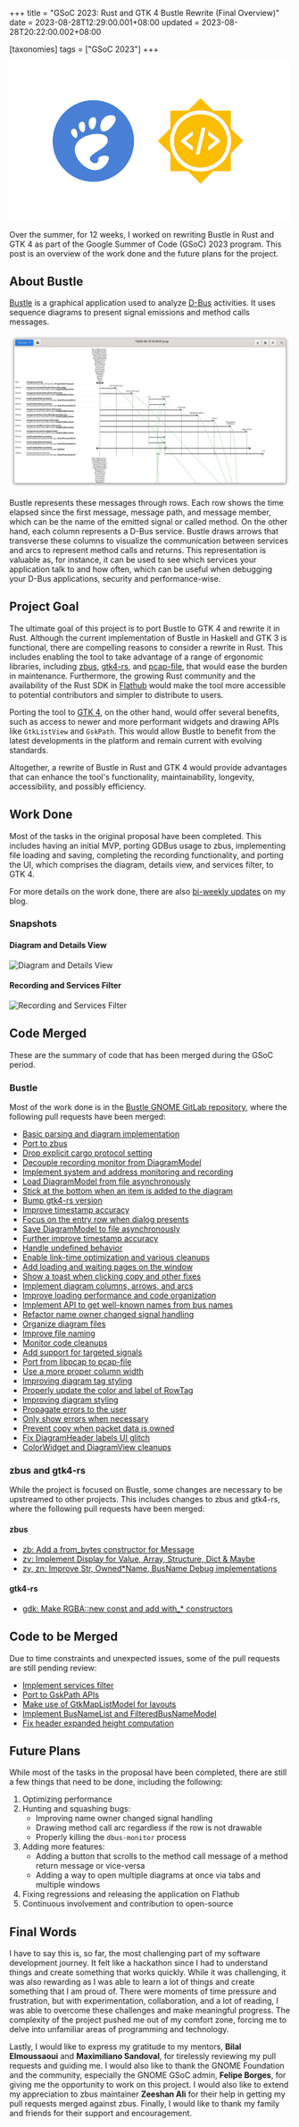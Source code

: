 +++
title = "GSoC 2023: Rust and GTK 4 Bustle Rewrite (Final Overview)"
date = 2023-08-28T12:29:00.001+08:00
updated = 2023-08-28T20:22:00.002+08:00

[taxonomies]
tags = ["GSoC 2023"]
+++

![Thumbnail](thumbnail.png)

Over the summer, for 12 weeks, I worked on rewriting Bustle in Rust and GTK 4 as part of the Google Summer of Code (GSoC) 2023 program. This post is an overview of the work done and the future plans for the project.

## About Bustle

[Bustle](https://gitlab.freedesktop.org/bustle/bustle) is a graphical application used to analyze [D-Bus](https://www.freedesktop.org/wiki/Software/dbus/) activities. It uses sequence diagrams to present signal emissions and method calls messages.

![Old Bustle](old-bustle.png)

Bustle represents these messages through rows. Each row shows the time elapsed since the first message, message path, and message member, which can be the name of the emitted signal or called method. On the other hand, each column represents a D-Bus service. Bustle draws arrows that transverse these columns to visualize the communication between services and arcs to represent method calls and returns. This representation is valuable as, for instance, it can be used to see which services your application talk to and how often, which can be useful when debugging your D-Bus applications, security and performance-wise.

## Project Goal

The ultimate goal of this project is to port Bustle to GTK 4 and rewrite it in Rust. Although the current implementation of Bustle in Haskell and GTK 3 is functional, there are compelling reasons to consider a rewrite in Rust. This includes enabling the tool to take advantage of a range of ergonomic libraries, including [zbus](https://github.com/dbus2/zbus), [gtk4-rs](https://github.com/gtk-rs/gtk4-rs), and [pcap-file](https://github.com/courvoif/pcap-file), that would ease the burden in maintenance. Furthermore, the growing Rust community and the availability of the Rust SDK in [Flathub](https://flathub.org/) would make the tool more accessible to potential contributors and simpler to distribute to users.

Porting the tool to [GTK 4](https://www.gtk.org/), on the other hand, would offer several benefits, such as access to newer and more performant widgets and drawing APIs like `GtkListView` and `GskPath`. This would allow Bustle to benefit from the latest developments in the platform and remain current with evolving standards.

Altogether, a rewrite of Bustle in Rust and GTK 4 would provide advantages that can enhance the tool's functionality, maintainability, longevity, accessibility, and possibly efficiency.

## Work Done

Most of the tasks in the original proposal have been completed. This includes having an initial MVP, porting GDBus usage to zbus, implementing file loading and saving, completing the recording functionality, and porting the UI, which comprises the diagram, details view, and services filter, to GTK 4.

For more details on the work done, there are also [bi-weekly updates](https://seadve.github.io/tags/gsoc-2023/) on my blog.

### Snapshots

#### Diagram and Details View

![Diagram and Details View](diagram-and-details-view.gif)

#### Recording and Services Filter

![Recording and Services Filter](recording-and-services-filter.gif)

## Code Merged

These are the summary of code that has been merged during the GSoC period.

### Bustle

Most of the work done is in the [Bustle GNOME GitLab repository](https://gitlab.gnome.org/msandova/bustle), where the following pull requests have been merged:

* [Basic parsing and diagram implementation](https://gitlab.gnome.org/msandova/bustle/-/merge_requests/1)
* [Port to zbus](https://gitlab.gnome.org/msandova/bustle/-/merge_requests/2)
* [Drop explicit cargo protocol setting](https://gitlab.gnome.org/msandova/bustle/-/merge_requests/3)
* [Decouple recording monitor from DiagramModel](https://gitlab.gnome.org/msandova/bustle/-/merge_requests/10)
* [Implement system and address monitoring and recording](https://gitlab.gnome.org/msandova/bustle/-/merge_requests/12)
* [Load DiagramModel from file asynchronously](https://gitlab.gnome.org/msandova/bustle/-/merge_requests/13)
* [Stick at the bottom when an item is added to the diagram](https://gitlab.gnome.org/msandova/bustle/-/merge_requests/14)
* [Bump gtk4-rs version](https://gitlab.gnome.org/msandova/bustle/-/merge_requests/15)
* [Improve timestamp accuracy](https://gitlab.gnome.org/msandova/bustle/-/merge_requests/18)
* [Focus on the entry row when dialog presents](https://gitlab.gnome.org/msandova/bustle/-/merge_requests/19)
* [Save DiagramModel to file asynchronously](https://gitlab.gnome.org/msandova/bustle/-/merge_requests/21)
* [Further improve timestamp accuracy](https://gitlab.gnome.org/msandova/bustle/-/merge_requests/22)
* [Handle undefined behavior](https://gitlab.gnome.org/msandova/bustle/-/merge_requests/23)
* [Enable link-time optimization and various cleanups](https://gitlab.gnome.org/msandova/bustle/-/merge_requests/26)
* [Add loading and waiting pages on the window](https://gitlab.gnome.org/msandova/bustle/-/merge_requests/30)
* [Show a toast when clicking copy and other fixes](https://gitlab.gnome.org/msandova/bustle/-/merge_requests/33)
* [Implement diagram columns, arrows, and arcs](https://gitlab.gnome.org/msandova/bustle/-/merge_requests/34)
* [Improve loading performance and code organization](https://gitlab.gnome.org/msandova/bustle/-/merge_requests/35)
* [Implement API to get well-known names from bus names](https://gitlab.gnome.org/msandova/bustle/-/merge_requests/36)
* [Refactor name owner changed signal handling](https://gitlab.gnome.org/msandova/bustle/-/merge_requests/37)
* [Organize diagram files](https://gitlab.gnome.org/msandova/bustle/-/merge_requests/39)
* [Improve file naming](https://gitlab.gnome.org/msandova/bustle/-/merge_requests/40)
* [Monitor code cleanups](https://gitlab.gnome.org/msandova/bustle/-/merge_requests/41)
* [Add support for targeted signals](https://gitlab.gnome.org/msandova/bustle/-/merge_requests/42)
* [Port from libpcap to pcap-file](https://gitlab.gnome.org/msandova/bustle/-/merge_requests/43)
* [Use a more proper column width](https://gitlab.gnome.org/msandova/bustle/-/merge_requests/44)
* [Improving diagram tag styling](https://gitlab.gnome.org/msandova/bustle/-/merge_requests/46)
* [Properly update the color and label of RowTag](https://gitlab.gnome.org/msandova/bustle/-/merge_requests/47)
* [Improving diagram styling](https://gitlab.gnome.org/msandova/bustle/-/merge_requests/48)
* [Propagate errors to the user](https://gitlab.gnome.org/msandova/bustle/-/merge_requests/50)
* [Only show errors when necessary](https://gitlab.gnome.org/msandova/bustle/-/merge_requests/51)
* [Prevent copy when packet data is owned](https://gitlab.gnome.org/msandova/bustle/-/merge_requests/52)
* [Fix DiagramHeader labels UI glitch](https://gitlab.gnome.org/msandova/bustle/-/merge_requests/54)
* [ColorWidget and DiagramView cleanups](https://gitlab.gnome.org/msandova/bustle/-/merge_requests/55)

### zbus and gtk4-rs

While the project is focused on Bustle, some changes are necessary to be upstreamed to other projects. This includes changes to zbus and gtk4-rs, where the following pull requests have been merged:

#### zbus

* [zb: Add a from_bytes constructor for Message](https://github.com/dbus2/zbus/pull/370)
* [zv: Implement Display for Value, Array, Structure, Dict & Maybe](https://github.com/dbus2/zbus/pull/379)
* [zv, zn: Improve Str, Owned*Name, BusName Debug implementations](https://github.com/dbus2/zbus/pull/450)

#### gtk4-rs

* [gdk: Make RGBA::new const and add with_* constructors](https://github.com/gtk-rs/gtk4-rs/pull/1468)

## Code to be Merged

Due to time constraints and unexpected issues, some of the pull requests are still pending review:

* [Implement services filter](https://gitlab.gnome.org/msandova/bustle/-/merge_requests/49)
* [Port to GskPath APIs](https://gitlab.gnome.org/msandova/bustle/-/merge_requests/53)
* [Make use of GtkMapListModel for layouts](https://gitlab.gnome.org/msandova/bustle/-/merge_requests/56)
* [Implement BusNameList and FilteredBusNameModel](https://gitlab.gnome.org/msandova/bustle/-/merge_requests/57)
* [Fix header expanded height computation](https://gitlab.gnome.org/msandova/bustle/-/merge_requests/58)

## Future Plans

While most of the tasks in the proposal have been completed, there are still a few things that need to be done, including the following:

1. Optimizing performance
2. Hunting and squashing bugs:
   * Improving name owner changed signal handling
   * Drawing method call arc regardless if the row is not drawable
   * Properly killing the `dbus-monitor` process
3. Adding more features:
   * Adding a button that scrolls to the method call message of a method return message or vice-versa
   * Adding a way to open multiple diagrams at once via tabs and multiple windows
4. Fixing regressions and releasing the application on Flathub
5. Continuous involvement and contribution to open-source

## Final Words

I have to say this is, so far, the most challenging part of my software development journey. It felt like a hackathon since I had to understand things and create something that works quickly. While it was challenging, it was also rewarding as I was able to learn a lot of things and create something that I am proud of. There were moments of time pressure and frustration, but with experimentation, collaboration, and a lot of reading, I was able to overcome these challenges and make meaningful progress. The complexity of the project pushed me out of my comfort zone, forcing me to delve into unfamiliar areas of programming and technology.

Lastly, I would like to express my gratitude to my mentors, **Bilal Elmoussaoui** and **Maximiliano Sandoval**, for tirelessly reviewing my pull requests and guiding me. I would also like to thank the GNOME Foundation and the community, especially the GNOME GSoC admin, **Felipe Borges**, for giving me the opportunity to work on this project. I would also like to extend my appreciation to zbus maintainer **Zeeshan Ali** for their help in getting my pull requests merged against zbus. Finally, I would like to thank my family and friends for their support and encouragement.
